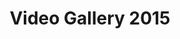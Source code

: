 ---
layout: gallery_full_layout
title: Video Gallery 2015
category: gallery
image: http://camp510.com/wp/wp-content/uploads/2014/09/IMG_2843-607x270.jpg
iframe_urls:
- https://player.vimeo.com/video/135755770
- https://player.vimeo.com/video/135755769
- https://player.vimeo.com/video/132750767
- https://player.vimeo.com/video/123056059
- https://player.vimeo.com/video/123056058
---